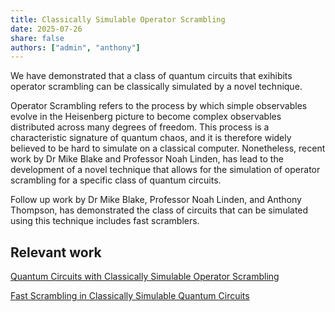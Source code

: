 ```yaml
---
title: Classically Simulable Operator Scrambling
date: 2025-07-26
share: false
authors: ["admin", "anthony"]
---
```


We have demonstrated that a class of quantum circuits that exihibits operator scrambling can be classically simulated by a novel technique.

<!--more-->

Operator Scrambling refers to the process by which simple observables evolve in the Heisenberg picture to become complex observables distributed across many degrees of freedom. This process is a characteristic signature of quantum chaos, and it is therefore widely believed to be hard to simulate on a classical computer. Nonetheless, recent work by Dr Mike Blake and Professor Noah Linden, has lead to the development of a novel technique that allows for the simulation of operator scrambling for a specific class of quantum circuits.

Follow up work by Dr Mike Blake, Professor Noah Linden, and Anthony Thompson, has demonstrated the class of circuits that can be simulated using this technique includes fast scramblers.


## Relevant work
[Quantum Circuits with Classically Simulable Operator Scrambling](https://journals.aps.org/prl/abstract/10.1103/PhysRevLett.125.030502)

[Fast Scrambling in Classically Simulable Quantum Circuits](https://arxiv.org/abs/2410.19614)